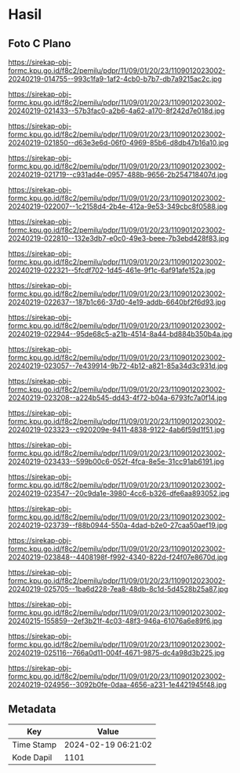 # Hasil

## Foto C Plano

https://sirekap-obj-formc.kpu.go.id/f8c2/pemilu/pdpr/11/09/01/20/23/1109012023002-20240219-014755--993c1fa9-1af2-4cb0-b7b7-db7a9215ac2c.jpg

https://sirekap-obj-formc.kpu.go.id/f8c2/pemilu/pdpr/11/09/01/20/23/1109012023002-20240219-021433--57b3fac0-a2b6-4a62-a170-8f242d7e018d.jpg

https://sirekap-obj-formc.kpu.go.id/f8c2/pemilu/pdpr/11/09/01/20/23/1109012023002-20240219-021850--d63e3e6d-06f0-4969-85b6-d8db47b16a10.jpg

https://sirekap-obj-formc.kpu.go.id/f8c2/pemilu/pdpr/11/09/01/20/23/1109012023002-20240219-021719--c931ad4e-0957-488b-9656-2b254718407d.jpg

https://sirekap-obj-formc.kpu.go.id/f8c2/pemilu/pdpr/11/09/01/20/23/1109012023002-20240219-022007--1c2158d4-2b4e-412a-9e53-349cbc8f0588.jpg

https://sirekap-obj-formc.kpu.go.id/f8c2/pemilu/pdpr/11/09/01/20/23/1109012023002-20240219-022810--132e3db7-e0c0-49e3-beee-7b3ebd428f83.jpg

https://sirekap-obj-formc.kpu.go.id/f8c2/pemilu/pdpr/11/09/01/20/23/1109012023002-20240219-022321--5fcdf702-1d45-461e-9f1c-6af91afe152a.jpg

https://sirekap-obj-formc.kpu.go.id/f8c2/pemilu/pdpr/11/09/01/20/23/1109012023002-20240219-022637--187b1c66-37d0-4e19-addb-6640bf2f6d93.jpg

https://sirekap-obj-formc.kpu.go.id/f8c2/pemilu/pdpr/11/09/01/20/23/1109012023002-20240219-022944--95de68c5-a21b-4514-8a44-bd884b350b4a.jpg

https://sirekap-obj-formc.kpu.go.id/f8c2/pemilu/pdpr/11/09/01/20/23/1109012023002-20240219-023057--7e439914-9b72-4b12-a821-85a34d3c931d.jpg

https://sirekap-obj-formc.kpu.go.id/f8c2/pemilu/pdpr/11/09/01/20/23/1109012023002-20240219-023208--a224b545-dd43-4f72-b04a-6793fc7a0f14.jpg

https://sirekap-obj-formc.kpu.go.id/f8c2/pemilu/pdpr/11/09/01/20/23/1109012023002-20240219-023323--c920209e-9411-4838-9122-4ab6f59d1f51.jpg

https://sirekap-obj-formc.kpu.go.id/f8c2/pemilu/pdpr/11/09/01/20/23/1109012023002-20240219-023433--599b00c6-052f-4fca-8e5e-31cc91ab6191.jpg

https://sirekap-obj-formc.kpu.go.id/f8c2/pemilu/pdpr/11/09/01/20/23/1109012023002-20240219-023547--20c9da1e-3980-4cc6-b326-dfe6aa893052.jpg

https://sirekap-obj-formc.kpu.go.id/f8c2/pemilu/pdpr/11/09/01/20/23/1109012023002-20240219-023739--f88b0944-550a-4dad-b2e0-27caa50aef19.jpg

https://sirekap-obj-formc.kpu.go.id/f8c2/pemilu/pdpr/11/09/01/20/23/1109012023002-20240219-023848--4408198f-f992-4340-822d-f24f07e8670d.jpg

https://sirekap-obj-formc.kpu.go.id/f8c2/pemilu/pdpr/11/09/01/20/23/1109012023002-20240219-025705--1ba6d228-7ea8-48db-8c1d-5d4528b25a87.jpg

https://sirekap-obj-formc.kpu.go.id/f8c2/pemilu/pdpr/11/09/01/20/23/1109012023002-20240215-155859--2ef3b21f-4c03-48f3-946a-61076a6e89f6.jpg

https://sirekap-obj-formc.kpu.go.id/f8c2/pemilu/pdpr/11/09/01/20/23/1109012023002-20240219-025116--766a0d11-004f-4671-9875-dc4a98d3b225.jpg

https://sirekap-obj-formc.kpu.go.id/f8c2/pemilu/pdpr/11/09/01/20/23/1109012023002-20240219-024956--3092b0fe-0daa-4656-a231-1e4421945f48.jpg


## Metadata

| Key        | Value               |
| ---------- | ------------------- |
| Time Stamp | 2024-02-19 06:21:02 |
| Kode Dapil | 1101                |



